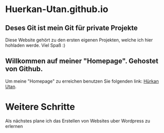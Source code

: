 # Huerkan-Utan.github.io
## Deses Git ist mein Git für private Projekte
Diese Website gehört zu den ersten eigenen Projekten, welche ich hier hohladen werde.
Viel Spaß :)

## Willkommen auf meiner "Homepage". Gehostet von Github.
Um meine "Homepage" zu erreichen benutzen Sie folgenden link:
[Hürkan Utan](https://huerkan-utan.github.io/).
# Weitere Schritte
Als nächstes plane ich das Erstellen von Websites uber Wordpress zu erlernen
